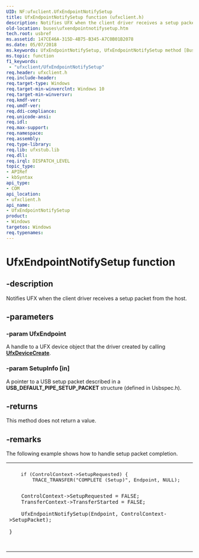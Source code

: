 ```yaml
---
UID: NF:ufxclient.UfxEndpointNotifySetup
title: UfxEndpointNotifySetup function (ufxclient.h)
description: Notifies UFX when the client driver receives a setup packet from the host.
old-location: buses\ufxendpointnotifysetup.htm
tech.root: usbref
ms.assetid: 147CE46A-315D-4B75-B345-A7C0B01B2078
ms.date: 05/07/2018
ms.keywords: UfxEndpointNotifySetup, UfxEndpointNotifySetup method [Buses], buses.ufxendpointnotifysetup, ufxclient/UfxEndpointNotifySetup
ms.topic: function
f1_keywords:
 - "ufxclient/UfxEndpointNotifySetup"
req.header: ufxclient.h
req.include-header: 
req.target-type: Windows
req.target-min-winverclnt: Windows 10
req.target-min-winversvr: 
req.kmdf-ver: 
req.umdf-ver: 
req.ddi-compliance: 
req.unicode-ansi: 
req.idl: 
req.max-support: 
req.namespace: 
req.assembly: 
req.type-library: 
req.lib: ufxstub.lib
req.dll: 
req.irql: DISPATCH_LEVEL
topic_type:
- APIRef
- kbSyntax
api_type:
- COM
api_location:
- ufxclient.h
api_name:
- UfxEndpointNotifySetup
product:
- Windows
targetos: Windows
req.typenames: 
---
```


# UfxEndpointNotifySetup function


## -description


Notifies UFX when the client driver receives a setup packet from the host.


## -parameters




### -param UfxEndpoint

<p>A handle to a UFX device object that the driver created by calling <a href="https://docs.microsoft.com/windows-hardware/drivers/ddi/ufxclient/nf-ufxclient-ufxdevicecreate"><b>UfxDeviceCreate</b></a>.</p>


### -param SetupInfo [in]

A pointer to a USB setup packet described in a <b>USB_DEFAULT_PIPE_SETUP_PACKET</b> structure (defined in Usbspec.h).


## -returns



This method does not return a value.




## -remarks



The following example shows how to handle setup packet completion.

<div class="code"><span codelanguage=""><table>
<tr>
<th></th>
</tr>
<tr>
<td>
<pre>    if (ControlContext->SetupRequested) {
        TRACE_TRANSFER("COMPLETE (Setup)", Endpoint, NULL);
        
        ControlContext->SetupRequested = FALSE;
        TransferContext->TransferStarted = FALSE;

        UfxEndpointNotifySetup(Endpoint, ControlContext->SetupPacket);

    } 
</pre>
</td>
</tr>
</table></span></div>


